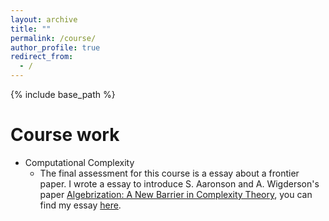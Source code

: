 ```yaml
---
layout: archive
title: ""
permalink: /course/
author_profile: true
redirect_from:
  - /
---
```

{% include base_path %}

Course work
=====
* Computational Complexity
  * The final assessment for this course is a essay about a frontier paper. I wrote a essay to introduce S. Aaronson and A. Wigderson's paper [Algebrization: A New Barrier in Complexity Theory](https://www.scottaaronson.com/papers/alg.pdf), you can find my essay [here](https://cvivier.github.io/files/essay.pdf).

